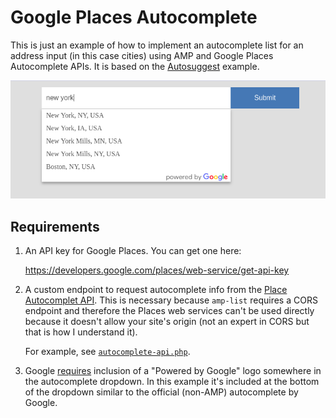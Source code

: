 # Google Places Autocomplete

This is just an example of how to implement an autocomplete list for an address input (in this
case cities) using AMP and Google Places Autocomplete APIs. It is based on the [Autosuggest](https://ampbyexample.com/advanced/autosuggest/) example.

![Screenshot](screenshot.png)

Requirements
------------

1. An API key for Google Places. You can get one here:

   https://developers.google.com/places/web-service/get-api-key

2. A custom endpoint to request autocomplete info from the 
   [Place Autocomplet API](https://developers.google.com/places/web-service/autocomplete).
   This is necessary because `amp-list` requires a CORS endpoint and therefore the Places web
   services can't be used directly because it doesn't allow your site's origin (not an expert
   in CORS but that is how I understand it). 
   
   For example, see [`autocomplete-api.php`](autocomplete-api.php).

3. Google [requires](https://developers.google.com/places/web-service/policies#logo_requirements)
   inclusion of a "Powered by Google" logo somewhere in the autocomplete dropdown. In this example
   it's included at the bottom of the dropdown similar to the official (non-AMP) autocomplete
   by Google.